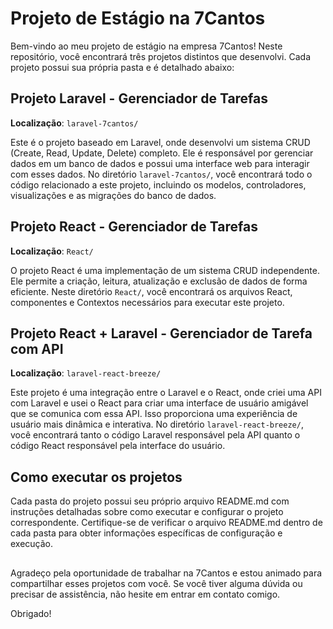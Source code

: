 # Projeto de Estágio na 7Cantos

Bem-vindo ao meu projeto de estágio na empresa 7Cantos! Neste repositório, você encontrará três projetos distintos que desenvolvi. Cada projeto possui sua própria pasta e é detalhado abaixo:

## Projeto Laravel - Gerenciador de Tarefas
**Localização**: `laravel-7cantos/`

Este é o projeto baseado em Laravel, onde desenvolvi um sistema CRUD (Create, Read, Update, Delete) completo. Ele é responsável por gerenciar dados em um banco de dados e possui uma interface web para interagir com esses dados. No diretório `laravel-7cantos/`, você encontrará todo o código relacionado a este projeto, incluindo os modelos, controladores, visualizações e as migrações do banco de dados.

## Projeto React - Gerenciador de Tarefas
**Localização**: `React/`

O projeto React é uma implementação de um sistema CRUD independente. Ele permite a criação, leitura, atualização e exclusão de dados de forma eficiente. Neste diretório `React/`, você encontrará os arquivos React, componentes e Contextos necessários para executar este projeto.

## Projeto React + Laravel - Gerenciador de Tarefa com API
**Localização**: `laravel-react-breeze/`

Este projeto é uma integração entre o Laravel e o React, onde criei uma API com Laravel e usei o React para criar uma interface de usuário amigável que se comunica com essa API. Isso proporciona uma experiência de usuário mais dinâmica e interativa. No diretório `laravel-react-breeze/`, você encontrará tanto o código Laravel responsável pela API quanto o código React responsável pela interface do usuário.

## Como executar os projetos
Cada pasta do projeto possui seu próprio arquivo README.md com instruções detalhadas sobre como executar e configurar o projeto correspondente. Certifique-se de verificar o arquivo README.md dentro de cada pasta para obter informações específicas de configuração e execução.

##

Agradeço pela oportunidade de trabalhar na 7Cantos e estou animado para compartilhar esses projetos com você. Se você tiver alguma dúvida ou precisar de assistência, não hesite em entrar em contato comigo.

Obrigado!
